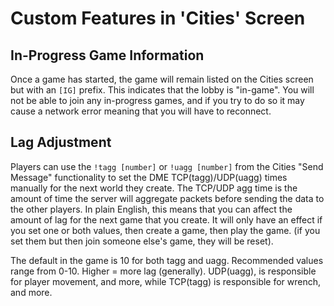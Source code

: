 # Custom Features in 'Cities' Screen

## In-Progress Game Information
Once a game has started, the game will remain listed on the Cities screen but with an `[IG]` prefix. This indicates that the lobby is "in-game".
You will not be able to join any in-progress games, and if you try to do so it may cause a network error meaning that you will have to reconnect.

## Lag Adjustment
Players can use the `!tagg [number]` or `!uagg [number]` from the Cities "Send Message" functionality to set the DME TCP(tagg)/UDP(uagg) times manually for the next world they create.
The TCP/UDP agg time is the amount of time the server will aggregate packets before sending the data to the other players.
In plain English, this means that you can affect the amount of lag for the next game that you create. It will only have an effect if you set one or both values, then create a game, then play the game.
(if you set them but then join someone else's game, they will be reset).

The default in the game is 10 for both tagg and uagg. Recommended values range from 0-10. Higher = more lag (generally).
UDP(uagg), is responsible for player movement, and more, while TCP(tagg) is responsible for wrench, and more.

